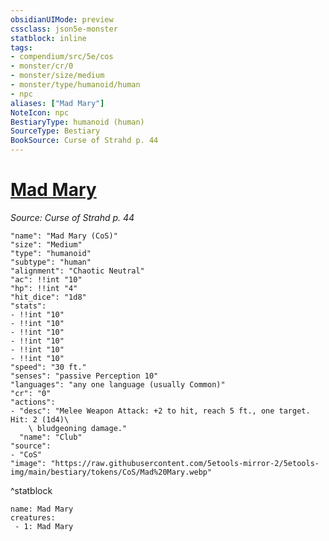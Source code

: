 ```yaml
---
obsidianUIMode: preview
cssclass: json5e-monster
statblock: inline
tags:
- compendium/src/5e/cos
- monster/cr/0
- monster/size/medium
- monster/type/humanoid/human
- npc
aliases: ["Mad Mary"]
NoteIcon: npc
BestiaryType: humanoid (human)
SourceType: Bestiary
BookSource: Curse of Strahd p. 44
---
```

# [Mad Mary](2-Mechanics/CLI/bestiary/npc/mad-mary-cos.md)
*Source: Curse of Strahd p. 44*  

```statblock
"name": "Mad Mary (CoS)"
"size": "Medium"
"type": "humanoid"
"subtype": "human"
"alignment": "Chaotic Neutral"
"ac": !!int "10"
"hp": !!int "4"
"hit_dice": "1d8"
"stats":
- !!int "10"
- !!int "10"
- !!int "10"
- !!int "10"
- !!int "10"
- !!int "10"
"speed": "30 ft."
"senses": "passive Perception 10"
"languages": "any one language (usually Common)"
"cr": "0"
"actions":
- "desc": "Melee Weapon Attack: +2 to hit, reach 5 ft., one target. Hit: 2 (1d4)\
    \ bludgeoning damage."
  "name": "Club"
"source":
- "CoS"
"image": "https://raw.githubusercontent.com/5etools-mirror-2/5etools-img/main/bestiary/tokens/CoS/Mad%20Mary.webp"
```
^statblock

```encounter-table
name: Mad Mary
creatures:
 - 1: Mad Mary
```